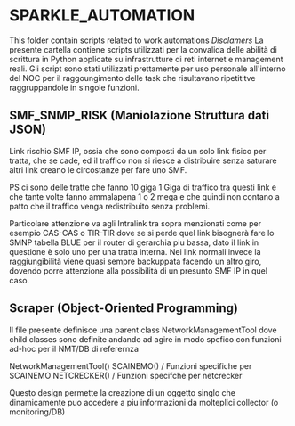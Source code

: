 # SPARKLE_AUTOMATION
This folder contain scripts related to work automations
*Disclamers*
La presente cartella contiene scripts utilizzati per la convalida delle abilità di scrittura in Python applicate su infrastrutture di reti internet e management reali.
Gli script sono stati utilizzati prettamente per uso personale all'interno del NOC per il raggoungimento delle task che risultavano ripetititve raggruppandole in singole funzioni.

## SMF_SNMP_RISK (Maniolazione Struttura dati JSON)

Link rischio SMF IP, ossia che sono composti da un solo link fisico per tratta, che se cade, ed il traffico non si riesce a distribuire senza saturare altri link creano le circostanze per fare uno SMF.

PS ci sono delle tratte che fanno 10 giga 1 Giga di traffico tra questi link e che tante volte fanno ammalapena  1 o 2 mega e che quindi non contano a patto che il traffico venga redistribuito senza problemi.
 
Particolare attenzione va agli Intralink tra sopra menzionati come per esempio CAS-CAS o TIR-TIR dove se si perde quel link bisognerà fare lo SMNP tabella BLUE per il router di gerarchia piu bassa, dato il link in questione è solo uno per una tratta interna. 
Nei link normali invece la raggiungibilità viene quasi sempre backuppata facendo un altro giro, dovendo porre attenzione alla possibilità di un presunto SMF IP in quel caso.
 
## Scraper (Object-Oriented Programming)

Il file presente definisce una parent class NetworkManagementTool dove child classes sono definite andando ad agire in modo spcfico con funzioni ad-hoc per il NMT/DB di referernza

NetworkManagementTool()
  SCAINEMO()
  / Funzioni specifiche per SCAINEMO
  NETCRECKER()
  / Funzioni specifche per netcrecker

Questo design permette la creazione di un oggetto singlo che dinamicamente puo accedere a piu informazioni da molteplici collector (o monitoring/DB)
